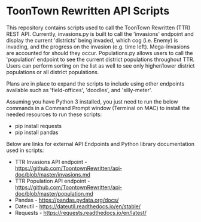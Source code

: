 # ToonTown Rewritten API Scripts

This repository contains scripts used to call the ToonTown Rewritten (TTR) REST API. Currently, invasions.py is built to call the 'invasions' endpoint and display the current 'districts' being invaded, which cog (i.e. Enemy) is invading, and the progress on the invasion (e.g. time left). Mega-Invasions are accounted for should they occur. Populations.py allows users to call the 'population' endpoint to see the current district populations throughout TTR. Users can perform sorting on the list as well to see only higher/lower district populations or all district populations.

Plans are in place to expand the scripts to include using other endpoints available such as 'field-offices', 'doodles', and 'silly-meter'.

Assuming you have Python 3 installed, you just need to run the below commands in a Command Prompt window (Terminal on MAC) to install the needed resources to run these scripts:

* pip install requests
* pip install pandas

Below are links for external API Endpoints and Python library documentation used in scripts:

* TTR Invasions API endpoint - https://github.com/ToontownRewritten/api-doc/blob/master/invasions.md
* TTR Population API endpoint - https://github.com/ToontownRewritten/api-doc/blob/master/population.md
* Pandas - https://pandas.pydata.org/docs/
* Dateutil - https://dateutil.readthedocs.io/en/stable/
* Requests - https://requests.readthedocs.io/en/latest/
